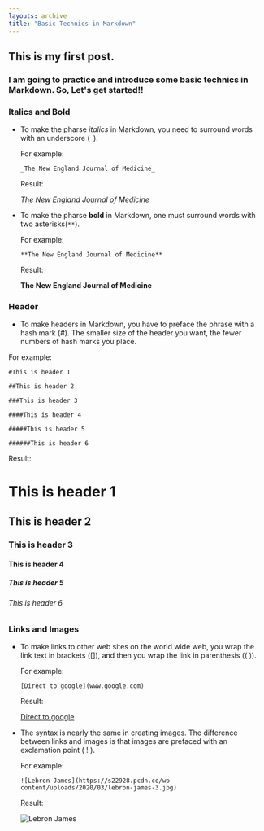 ```yaml
---
layouts: archive
title: "Basic Technics in Markdown"
---
```

## This is my first post. 
### I am going to practice and introduce some basic technics in Markdown. So, Let's get started!!
### Italics and Bold
* To make the pharse _italics_ in Markdown, you need to surround words with an underscore (`_`).

  For example: 

  `_The New England Journal of Medicine_`

  Result:

  _The New England Journal of Medicine_

* To make the pharse **bold** in Markdown, one must surround words with two asterisks(`**`).
  
  For example: 

  `**The New England Journal of Medicine**`

  Result:

  **The New England Journal of Medicine**

### Header
* To make headers in Markdown, you have to preface the phrase with a hash mark (#).
The smaller size of the header you want, the fewer numbers of hash marks you place. 

For example:

  `#This is header 1`

  `##This is header 2`

  `###This is header 3`

  `####This is header 4`

  `#####This is header 5`

  `######This is header 6`

Result:

  # This is header 1
  ## This is header 2
  ### This is header 3
  #### This is header 4
  ##### This is header 5
  ###### This is header 6

### Links and Images
* To make links to other web sites on the world wide web, you wrap the link text in brackets ([]), and then you wrap the link in parenthesis (( )).

  For example: 

  `[Direct to google](www.google.com)`

  Result:

  [Direct to google](www.google.com)
  
* The syntax is nearly the same in  creating images. The difference between links and images is that images are prefaced with an exclamation point ( ! ).

  For example: 

  `![Lebron James](https://s22928.pcdn.co/wp-content/uploads/2020/03/lebron-james-3.jpg)`

  Result:

  ![Lebron James](https://s22928.pcdn.co/wp-content/uploads/2020/03/lebron-james-3.jpg)












